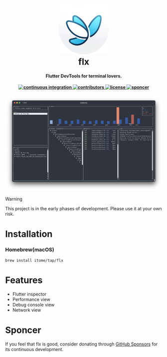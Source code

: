 <h1 align="center">
  <a href="http://github.com/itome/flx"><img src="./.github/assets/logo.png" alt="flx" width="160"></a>
  <br>
  flx
  <br>
</h1>

<h4 align="center">Flutter DevTools for terminal lovers.</h4>

<h4 align="center">
  <a href="https://github.com/itome/flx/actions/workflows/ci.yml">
    <img src="https://img.shields.io/github/actions/workflow/status/itome/flx/ci.yml?branch=main&label=pipeline&style=flat-square" alt="continuous integration" style="height: 20px;">
  </a>
  <a href="https://github.com/itome/flx/graphs/contributors">
    <img src="https://img.shields.io/github/contributors-anon/itome/flx?color=yellow&style=flat-square" alt="contributors" style="height: 20px;">
  </a>
  <a href="https://opensource.org/license/mit">
    <img src="https://img.shields.io/badge/mit-blue.svg?style=flat-square&label=license" alt="license" style="height: 20px;">
  </a>
  <a href="https://github.com/sponsors/itome">
    <img src="https://img.shields.io/static/v1?label=sponsor&message=%E2%9D%A4&logo=GitHub&color=ff69b4&style=flat-square" alt="sponcer" style="height: 20px;">
  </a>
</h4>

<p align="center">
  <img src="./.github/assets/screenshot_home.png"/>
</p>

> [!WARNING]
> This project is in the early phases of development. Please use it at your own risk.

# Installation

### Homebrew(macOS)

``` shell
brew install itome/tap/flx
```

# Features
- Flutter inspector
- Performance view
- Debug console view
- Network view

# Sponcer
If you feel that flx is good, consider donating through [GitHub Sponsors](https://github.com/sponsors/itome) for its continuous development.

